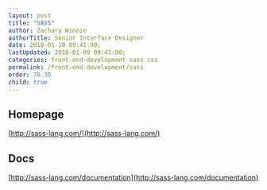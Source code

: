 ```yaml
---
layout: post
title: "SASS"
author: Zachary Winnie
authorTitle: Senior Interface Designer
date: 2018-01-10 09:41:00;
lastUpdated: 2018-01-09 09:41:00;
categories: front-end-development sass css
permalink: /front-end-development/sass
order: 70.30
child: true
---
```


## Homepage

[http://sass-lang.com/](http://sass-lang.com/)

## Docs

[http://sass-lang.com/documentation](http://sass-lang.com/documentation)